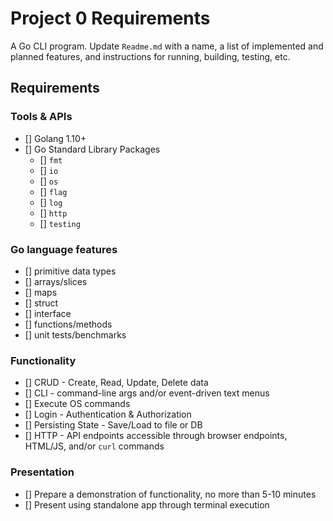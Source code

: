# Project 0 Requirements
A Go CLI program. Update `Readme.md` with a name, a list of implemented and planned features, and instructions for running, building, testing, etc.

## Requirements
### Tools & APIs
- [] Golang 1.10+
- [] Go Standard Library Packages
    - [] `fmt`
    - [] `io`
    - [] `os`
    - [] `flag`
    - [] `log`
    - [] `http`
    - [] `testing`

### Go language features
- [] primitive data types
- [] arrays/slices
- [] maps
- [] struct
- [] interface
- [] functions/methods
- [] unit tests/benchmarks

### Functionality
- [] CRUD - Create, Read, Update, Delete data
- [] CLI - command-line args and/or event-driven text menus
- [] Execute OS commands
- [] Login - Authentication & Authorization
- [] Persisting State - Save/Load to file or DB
- [] HTTP - API endpoints accessible through browser endpoints, HTML/JS, and/or `curl` commands

### Presentation
- [] Prepare a demonstration of functionality, no more than 5-10 minutes
- [] Present using standalone app through terminal execution
